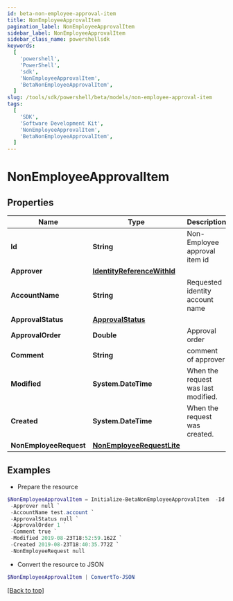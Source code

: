 ```yaml
---
id: beta-non-employee-approval-item
title: NonEmployeeApprovalItem
pagination_label: NonEmployeeApprovalItem
sidebar_label: NonEmployeeApprovalItem
sidebar_class_name: powershellsdk
keywords:
  [
    'powershell',
    'PowerShell',
    'sdk',
    'NonEmployeeApprovalItem',
    'BetaNonEmployeeApprovalItem',
  ]
slug: /tools/sdk/powershell/beta/models/non-employee-approval-item
tags:
  [
    'SDK',
    'Software Development Kit',
    'NonEmployeeApprovalItem',
    'BetaNonEmployeeApprovalItem',
  ]
---
```


# NonEmployeeApprovalItem

## Properties

| Name | Type | Description | Notes |
| --- | --- | --- | --- |
| **Id** | **String** | Non-Employee approval item id | [optional] |
| **Approver** | [**IdentityReferenceWithId**](identity-reference-with-id) |  | [optional] |
| **AccountName** | **String** | Requested identity account name | [optional] |
| **ApprovalStatus** | [**ApprovalStatus**](approval-status) |  | [optional] |
| **ApprovalOrder** | **Double** | Approval order | [optional] |
| **Comment** | **String** | comment of approver | [optional] |
| **Modified** | **System.DateTime** | When the request was last modified. | [optional] |
| **Created** | **System.DateTime** | When the request was created. | [optional] |
| **NonEmployeeRequest** | [**NonEmployeeRequestLite**](non-employee-request-lite) |  | [optional] |

## Examples

- Prepare the resource

```powershell
$NonEmployeeApprovalItem = Initialize-BetaNonEmployeeApprovalItem  -Id 2c1e388b-1e55-4b0a-ab5c-897f1204159c `
 -Approver null `
 -AccountName test.account `
 -ApprovalStatus null `
 -ApprovalOrder 1 `
 -Comment true `
 -Modified 2019-08-23T18:52:59.162Z `
 -Created 2019-08-23T18:40:35.772Z `
 -NonEmployeeRequest null
```

- Convert the resource to JSON

```powershell
$NonEmployeeApprovalItem | ConvertTo-JSON
```

[[Back to top]](#)

